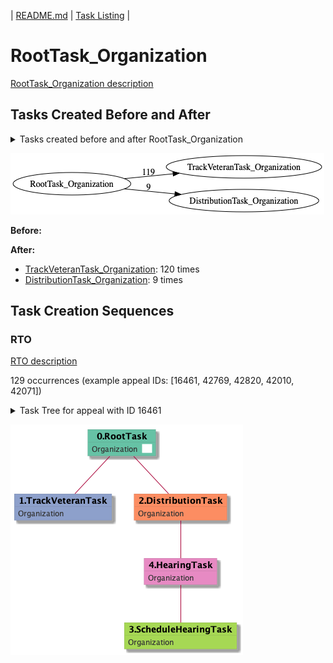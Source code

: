 | [README.md](/README.md) | [Task Listing](tasklist.md) |

# RootTask_Organization

[RootTask_Organization description](../descr/RootTask_Organization.md)

## Tasks Created Before and After

<details><summary>Tasks created before and after RootTask_Organization</summary>

```
digraph G {
rankdir="LR";
"RootTask_Organization" -> "TrackVeteranTask_Organization" [label=120]
"RootTask_Organization" -> "DistributionTask_Organization" [label=9]
}
```
</details>

![RootTask_Organization](dot/RootTask_Organization.dot.png)

**Before:**


**After:**

   * [TrackVeteranTask_Organization](TrackVeteranTask_Organization.md): 120 times
   * [DistributionTask_Organization](DistributionTask_Organization.md): 9 times

## Task Creation Sequences

### RTO

[RTO description](../descr/RTO.md)

129 occurrences (example appeal IDs: [16461, 42769, 42820, 42010, 42071])

<details><summary>Task Tree for appeal with ID 16461</summary>

```
@startuml
skinparam {
  ObjectBorderColor #555
  ObjectBorderThickness 0
  ObjectFontStyle bold
  ObjectFontSize 14
  ObjectAttributeFontColor #333
  ObjectAttributeFontSize 12
}
  object 0.RootTask #66c2a5 {
Organization  <back:white>    </back>
}
  object 1.TrackVeteranTask #8da0cb {
Organization
}
  object 2.DistributionTask #fc8d62 {
Organization
}
  object 3.ScheduleHearingTask #a6d854 {
Organization
}
  object 4.HearingTask #e78ac3 {
Organization
}
0.RootTask -- 1.TrackVeteranTask
0.RootTask -- 2.DistributionTask
4.HearingTask -- 3.ScheduleHearingTask
2.DistributionTask -- 4.HearingTask
@enduml
```
</details>

![RTO-16461](uml/RTO-16461.png)


